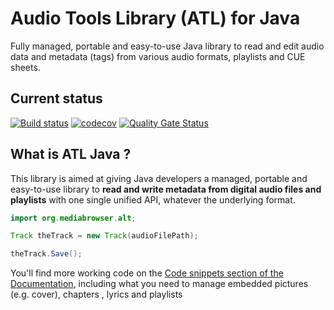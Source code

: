 # Audio Tools Library (ATL) for Java

Fully managed, portable and easy-to-use Java library to read and edit audio data and metadata (tags) from various audio formats, playlists and CUE sheets.


## Current status

[![Build status](https://ci.appveyor.com/api/projects/status/s4y0e3g6fxncdhi6/branch/master?svg=true)](https://ci.appveyor.com/project/weisenzcharles/alt/branch/master) [![codecov](https://codecov.io/gh/weisenzcharles/alt/branch/master/graph/badge.svg)](https://codecov.io/gh/weisenzcharles/alt) [![Quality Gate Status](https://sonarcloud.io/api/project_badges/measure?project=weisenzcharles_alt&metric=alert_status)](https://sonarcloud.io/dashboard?id=weisenzcharles_alt)

## What is ATL Java ?

This library is aimed at giving Java developers a managed, portable and easy-to-use library to **read and write metadata from digital audio files and playlists** with one single unified API, whatever the underlying format.

```java
import org.mediabrowser.alt;

Track theTrack = new Track(audioFilePath);

theTrack.Save();
```

You'll find more working code on the [Code snippets section of the Documentation](https://github.com/weisenzcharles/alt/wiki), including what you need to manage embedded pictures (e.g. cover), chapters , lyrics and playlists
